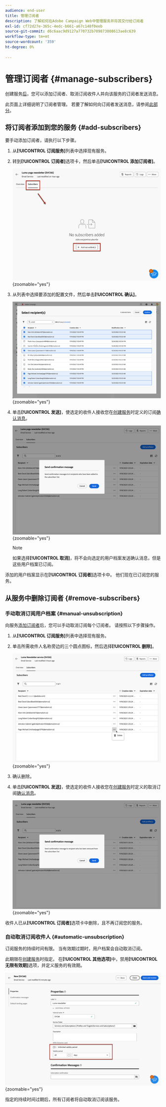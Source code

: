 ```yaml
---
audience: end-user
title: 管理订阅者
description: 了解如何在Adobe Campaign Web中管理服务并将其交付给订阅者
exl-id: cf72d27e-365c-4edc-b661-a67c148f0eeb
source-git-commit: d6c6aac9d9127a770732b709873008613ae8c639
workflow-type: tm+mt
source-wordcount: '359'
ht-degree: 0%

---
```


# 管理订阅者 {#manage-subscribers}

创建服务[后](manage-services.md#create-service)，您可以添加订阅者、取消订阅收件人并向该服务的订阅者发送消息。

此页面上详细说明了订阅者管理。 若要了解如何向订阅者发送消息，请参阅[此部分](../msg/send-to-subscribers.md)。

## 将订阅者添加到您的服务 {#add-subscribers}

要手动添加订阅者，请执行以下步骤。

1. 从&#x200B;**[!UICONTROL 订阅服务]**&#x200B;列表中选择现有服务。

1. 转到&#x200B;**[!UICONTROL 订阅者]**&#x200B;选项卡，然后单击&#x200B;**[!UICONTROL 添加订阅者]**。

   ![显示“订阅服务”界面中“订阅者”选项卡的屏幕截图。](assets/service-subscribers-tab.png){zoomable="yes"}

1. 从列表中选择要添加的配置文件，然后单击&#x200B;**[!UICONTROL 确认]**。

   ![显示用于添加订阅者的配置文件选择界面的屏幕截图。](assets/service-subscribers-select-profiles.png){zoomable="yes"}

1. 单击&#x200B;**[!UICONTROL 发送]**<!--if you click cancel, does it mean that no message is sent but recipients are still subscribed, or they are not subscribed? it's 2 different actions in the console)-->，使选定的收件人接收您在[创建服务](manage-services.md#create-service)时定义的订阅[确认消息](manage-services.md#create-confirmation-message)。

   ![显示用于添加订阅者的确认消息界面的屏幕截图。](assets/service-subscribers-confirmation-msg.png){zoomable="yes"}

   >[!NOTE]
   >
   >如果选择&#x200B;**[!UICONTROL 取消]**，将不会向选定的用户档案发送确认消息，但是这些用户档案已订阅。

添加的用户档案显示在&#x200B;**[!UICONTROL 订阅者]**&#x200B;选项卡中。 他们现在已订阅您的服务。

## 从服务中删除订阅者 {#remove-subscribers}

### 手动取消订阅用户档案 {#manual-unsubscription}

向服务[添加订阅者](#add-subscribers)后，您可以手动取消订阅每个订阅者。 请按照以下步骤操作。

1. 从&#x200B;**[!UICONTROL 订阅服务]**&#x200B;列表中选择现有服务。

1. 单击所需收件人名称旁边的三个圆点图标，然后选择&#x200B;**[!UICONTROL 删除]**。

   ![显示用于取消订阅配置文件的删除选项的屏幕截图。](assets/service-subscribers-delete.png){zoomable="yes"}

1. 确认删除。

1. 单击&#x200B;**[!UICONTROL 发送]**，使选定的收件人接收您在[创建服务](manage-services.md#create-service)时定义的取消订阅[确认消息](manage-services.md#create-confirmation-message)。

   ![显示取消订阅用户档案的确认消息界面的屏幕截图。](assets/service-subscribers-delete-confirmation.png){zoomable="yes"}

收件人已从&#x200B;**[!UICONTROL 订阅者]**&#x200B;选项卡中删除，且不再订阅您的服务。

### 自动取消订阅收件人 {#automatic-unsubscription}

订阅服务的持续时间有限。 当有效期过期时，用户档案会自动取消订阅。

此期限在[创建服务](manage-services.md#create-service)时指定。 在&#x200B;**[!UICONTROL 其他选项]**&#x200B;中，禁用&#x200B;**[!UICONTROL 无限有效期]**&#x200B;选项，并定义服务的有效期。

![显示订阅服务有效期配置的屏幕截图。](assets/service-create-validity-period.png){zoomable="yes"}

指定的持续时间过期后，所有订阅者将自动取消订阅该服务。